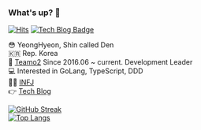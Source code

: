 ### What's up? 👊 
[![Hits](https://hits.seeyoufarm.com/api/count/incr/badge.svg?url=https%3A%2F%2Fgithub.com%2FshinYeongHyeon&count_bg=%2379C83D&title_bg=%23555555&icon=smugmug.svg&icon_color=%23E7E7E7&title=hits&edge_flat=false)](https://hits.seeyoufarm.com) 
[![Tech Blog Badge](https://img.shields.io/badge/dev-blog-lightgrey)](https://den-shin.tistory.com)

😳 YeongHyeon, Shin called Den  
🇰🇷 Rep. Korea  
💼 [Teamo2](http://teamo2.kr) Since 2016.06 ~ current. Development Leader  
💻 Interested in GoLang, TypeScript, DDD  
:raising_hand_man: [INFJ](https://www.16personalities.com/ko/%EC%84%B1%EA%B2%A9%EC%9C%A0%ED%98%95-infj)  
👉 [Tech Blog](https://den-shin.tistory.com)  

[![GitHub Streak](http://github-readme-streak-stats.herokuapp.com?user=shinYeongHyeon&theme=onedark)](https://git.io/streak-stats)   
[![Top Langs](https://github-readme-stats.vercel.app/api/top-langs/?username=shinYeongHyeon&hide=html,css&layout=compact&langs_count=10&exclude_repo=shinYeongHyeon.github.io&theme=onedark)](https://github.com/anuraghazra/github-readme-stats)
